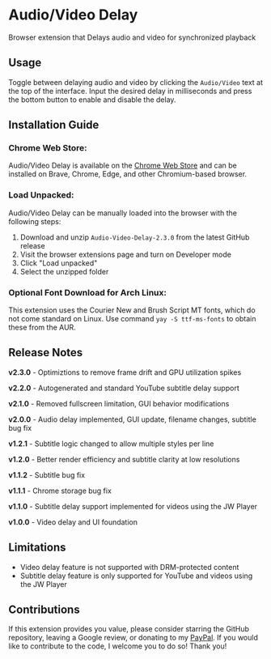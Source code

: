 # Audio/Video Delay

Browser extension that Delays audio and video for synchronized playback

## Usage
Toggle between delaying audio and video by clicking the `Audio/Video` text at the top of the interface. Input the desired delay in milliseconds and press the bottom button to enable and disable the delay.

## Installation Guide

### Chrome Web Store:
Audio/Video Delay is available on the [Chrome Web Store](https://chromewebstore.google.com/detail/audiovideo-delay/oefgkbcfnbncpbociajoehcnnmmipjmo) and can be installed on Brave, Chrome, Edge, and other Chromium-based browser.

### Load Unpacked:
Audio/Video Delay can be manually loaded into the browser with the following steps:
1. Download and unzip `Audio-Video-Delay-2.3.0` from the latest GitHub release
2. Visit the browser extensions page and turn on Developer mode
3. Click "Load unpacked"
4. Select the unzipped folder

### Optional Font Download for Arch Linux:
This extension uses the Courier New and Brush Script MT fonts, which do not come standard on Linux. Use command `yay -S ttf-ms-fonts` to obtain these from the AUR.

## Release Notes

**v2.3.0** - Optimiztions to remove frame drift and GPU utilization spikes

**v2.2.0** - Autogenerated and standard YouTube subtitle delay support

**v2.1.0** - Removed fullscreen limitation, GUI behavior modifications

**v2.0.0** - Audio delay implemented, GUI update, filename changes, subtitle bug fix

**v1.2.1** - Subtitle logic changed to allow multiple styles per line

**v1.2.0** - Better render efficiency and subtitle clarity at low resolutions

**v1.1.2** - Subtitle bug fix

**v1.1.1** - Chrome storage bug fix

**v1.1.0** - Subtitle delay support implemented for videos using the JW Player

**v1.0.0** - Video delay and UI foundation

## Limitations

- Video delay feature is not supported with DRM-protected content
- Subtitle delay feature is only supported for YouTube and videos using the JW Player

## Contributions

If this extension provides you value, please consider starring the GitHub repository, leaving a Google review, or donating to my [PayPal](https://paypal.me/paypalcpb). If you would like to contribute to the code, I welcome you to do so! Thank you!